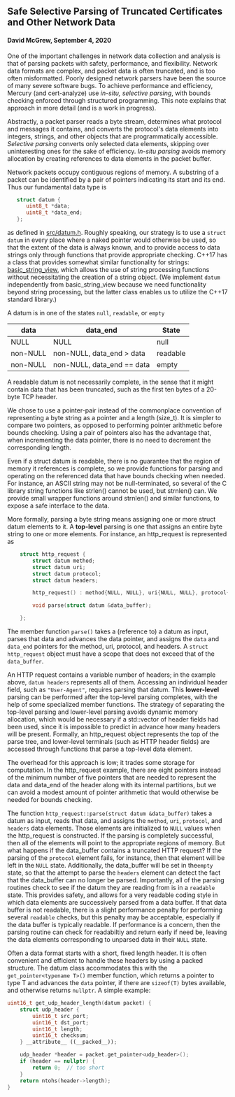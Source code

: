 ## Safe Selective Parsing of Truncated Certificates and Other Network Data
#### David McGrew, September 4, 2020

One of the important challenges in network data collection and analysis is that of parsing packets with safety, performance, and
flexibility.  Network data formats are complex, and packet data is often truncated, and is too often misformatted.  Poorly designed network parsers have been the source of many severe software bugs.  To achieve performance and efficiency, Mercury (and cert-analyze) use *in-situ, selective parsing*, with bounds checking enforced through structured programming.  This note explains that approach in more detail (and is a work in progress).

Abstractly, a packet parser reads a byte stream, determines what protocol and messages it contains, and converts the protocol's data elements into integers, strings, and other objects that are programmatically accessible.  *Selective parsing* converts only
selected data elements, skipping over uninteresting ones for the sake of efficiency.  *In-situ parsing* avoids memory allocation by creating references to data elements in the packet buffer.

Network packets occupy contiguous regions of memory.  A substring of a packet can be identified by a pair of pointers indicating its start and its end.  Thus our fundamental data type is

```c++
   struct datum {
      uint8_t *data;
      uint8_t *data_end;
   };
```

as defined in [src/datum.h](../src/datum.h).  Roughly speaking, our strategy is to use a `struct datum` in every place where a naked
pointer would otherwise be used, so that the extent of the data is always known, and to provide access to data strings only through functions that provide appropriate checking.  C++17 has a class that provides somewhat similar functionality for strings: [basic_string_view](https://en.cppreference.com/w/cpp/string/basic_string_view),  which allows the use of string processing functions without necessitating the creation of a string object.  (We implement `datum` independently from basic_string_view because we need functionality beyond string processing,
but the latter class enables us to utilize the C++17 standard library.)

A datum is in one of the states `null`, `readable`, or `empty`

   data       |   data_end                    |    State
   -----------|-------------------------------|-----------------
   NULL       |   NULL                        |    null
   non-NULL   |   non-NULL, data_end > data   |    readable
   non-NULL   |   non-NULL, data_end == data  |    empty

A readable datum is not necessarily complete, in the sense that it might contain data that has been truncated, such as the first ten bytes of a 20-byte TCP header.

We chose to use a pointer-pair instead of the commonplace convention of representing a byte string as a pointer and a length (size_t).  It is simpler to compare two pointers, as opposed to performing pointer arithmetic before bounds checking.  Using a pair of pointers also has the advantage that, when incrementing the data pointer, there is no need to decrement the corresponding length.

Even if a struct datum is readable, there is no guarantee that the region of memory it references is complete, so we provide functions for parsing and operating on the referenced data that have bounds checking when needed.  For instance, an ASCII string may not be null-terminated, so several of the C library string functions like strlen() cannot be used, but strnlen() can.  We provide small wrapper functions around strnlen() and similar functions, to expose a safe interface to the data.

More formally, parsing a byte string means assigning one or more struct datum elements to it.  A **top-level** parsing is one that
assigns an entire byte string to one or more elements.  For instance, an http_request is represented as

```c++
    struct http_request {
        struct datum method;
        struct datum uri;
        struct datum protocol;
        struct datum headers;

        http_request() : method{NULL, NULL}, uri{NULL, NULL}, protocol{NULL, NULL}, headers{NULL,NULL} {}

        void parse(struct datum &data_buffer);

    };
```

The member function `parse()` takes a (reference to) a datum as input, parses that data and advances the data pointer, and assigns the `data` and `data_end` pointers for the method, uri, protocol, and headers.  A `struct http_request` object must have a scope that does not exceed that of the `data_buffer`.

An HTTP request contains a variable number of headers; in the example above, `datum headers` represents all of them.  Accessing an individual header field, such as `"User-Agent"`, requires parsing that datum.  This **lower-level** parsing can be performed after the top-level parsing completes, with the help of some specialized member functions.  The strategy of separating the top-level parsing and lower-level parsing avoids dynamic memory allocation, which would be necessary if a std::vector of header fields had been used, since it is impossible to predict in advance how many headers will be present. Formally, an http_request object represents the top of the parse tree, and lower-level terminals (such as HTTP header fields) are accessed through functions that parse a top-level data element.

The overhead for this approach is low; it trades some storage for computation.  In the http_request example, there are eight pointers instead of the minimum number of five pointers that are needed to represent the data and data_end of the header along with its internal partitions, but we can avoid a modest amount of pointer arithmetic that would otherwise be needed for bounds checking.

The function `http_request::parse(struct datum &data_buffer)` takes a datum as input, reads that data, and assigns the `method`, `uri`, `protocol`, and `headers` data elements.  Those elements are initialized to `NULL` values when the http_request is constructed.  If the parsing is completely successful, then all of the elements will point to the appropriate regions of memory.  But what happens if the data_buffer contains a truncated HTTP request?  If the parsing of the `protocol` element fails, for instance, then that element will be left in the `NULL` state.  Additionally, the data_buffer will be set in the`empty` state, so that the attempt to parse the `headers` element can detect the fact that the data_buffer can no longer be parsed.  Importantly, all of the parsing routines check to see if the datum they are reading from is in a `readable` state.  This provides safety, and allows for a very readable coding style in which data elements are successively parsed from a data buffer.  If that data buffer is not readable, there is a slight performance penalty for performing several `readable` checks, but this penalty may be acceptable, especially if
the data buffer is typically readable.  If performance is a concern, then the parsing routine can check for readabiltiy and return early if need be, leaving the data elements corresponding to unparsed data in their `NULL` state.



Often a data format starts with a short, fixed length header.   It is often convenient and efficient to handle these headers by using a packed structure.   The datum class accommodates this with the `get_pointer<typename T>()` member function, which returns a pointer to type T and advances the `data` pointer, if there are `sizeof(T)` bytes available, and otherwise returns `nullptr`.   A simple example: 

```c++
uint16_t get_udp_header_length(datum packet) {
    struct udp_header {
        uint16_t src_port;
        uint16_t dst_port;
        uint16_t length;
        uint16_t checksum;
    } __attribute__ ((__packed__));

    udp_header *header = packet.get_pointer<udp_header>();
    if (header == nullptr) {
        return 0;  // too short
    }
    return ntohs(header->length);
}
```

